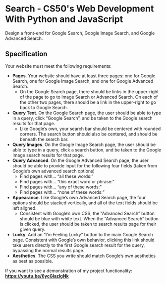 # Search - CS50's Web Development With Python and JavaScript

Design a front-end for Google Search, Google Image Search, and Google Advanced Search.

## Specification

Your website must meet the following requirements:

* **Pages**. Your website should have at least three pages: one for Google Search, one for Google Image Search, and one for Google Advanced Search.
  * On the Google Search page, there should be links in the upper-right of the page to go to Image Search or Advanced Search. On each of the other two pages, there should be a link in the upper-right to go back to Google Search.
* **Query Text**. On the Google Search page, the user should be able to type in a query, click “Google Search”, and be taken to the Google search results for that page.
  * Like Google’s own, your search bar should be centered with rounded corners. The search button should also be centered, and should be beneath the search bar.
* **Query Images**. On the Google Image Search page, the user should be able to type in a query, click a search button, and be taken to the Google Image search results for that page.
* **Query Advanced**. On the Google Advanced Search page, the user should be able to provide input for the following four fields (taken from Google’s own advanced search options)
  * Find pages with… “all these words:”
  * Find pages with… “this exact word or phrase:”
  * Find pages with… “any of these words:”
  * Find pages with… “none of these words:”
* **Appearance**. Like Google’s own Advanced Search page, the four options should be stacked vertically, and all of the text fields should be left aligned.
  * Consistent with Google’s own CSS, the “Advanced Search” button should be blue with white text. When the “Advanced Search” button is clicked, the user should be taken to search results page for their given query.
* **Lucky**. Add an “I’m Feeling Lucky” button to the main Google Search page. Consistent with Google’s own behavior, clicking this link should take users directly to the first Google search result for the query, bypassing the normal results page.
* **Aesthetics**. The CSS you write should match Google’s own aesthetics as best as possible.

If you want to see a demonstration of my project functionality: **<https://youtu.be/6ycGlazlgNk>**
